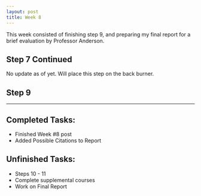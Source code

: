 ```yaml
---
layout: post
title: Week 8
---
```


This week consisted of finishing step 9, and preparing my final report for a brief evaluation by Professor Anderson. 

## Step 7 Continued ##
No update as of yet. Will place this step on the back burner. 

## Step 9 ## 



*****

## Completed Tasks: ##
- Finished Week #8 post
- Added Possible Citations to Report

## Unfinished Tasks: ##
- Steps 10 - 11
- Complete supplemental courses
- Work on Final Report
